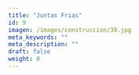 ```yaml
---
title: "Juntas Frias"
id: 9
imagen: /images/construccion/39.jpg
meta_keywords: ""
meta_description: ""
draft: false
weight: 0
---
```


